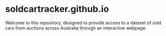 # soldcartracker.github.io
Welcome to this repository, designed to provide access to a dataset of sold cars from auctions across Australia through an interactive webpage.
